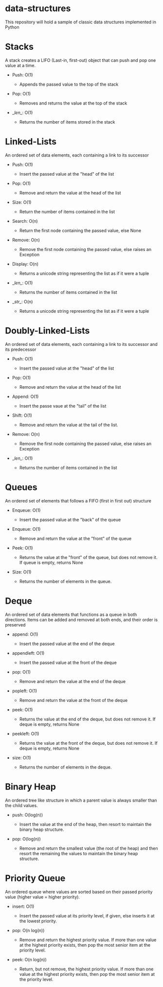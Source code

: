 # data-structures

This repository will hold a sample of classic data structures implemented in Python

# Stacks

A stack creates a LIFO (Last-in, first-out) object that can push and pop one value at a time.

- Push: O(1)
    - Appends the passed value to the top of the stack

- Pop: O(1)
    - Removes and returns the value at the top of the stack

- \__len\__: O(1)
    - Returns the number of items stored in the stack

# Linked-Lists

An ordered set of data elements, each containing a link to its successor

- Push: O(1)
    - Insert the passed value at the "head" of the list

- Pop: O(1)
    - Remove and return the value at the head of the list

- Size: O(1)
    - Return the number of items contained in the list

- Search: O(n)
    - Return the first node containing the passed value, else None

- Remove: O(n)
    - Remove the first node containing the passed value, else raises an Exception

- Display: O(n)
    - Returns a unicode string representing the list as if it were a tuple

- \__len\__: O(1)
    - Returns the number of items contained in the list

- \__str\__: O(n)
    - Returns a unicode string representing the list as if it were a tuple

# Doubly-Linked-Lists

An ordered set of data elements, each containing a link to its successor and its predecessor

- Push: O(1)
    - Insert the passed value at the "head" of the list

- Pop: O(1)
    - Remove and return the value at the head of the list

- Append: O(1)
    - Insert the passe vaue at the "tail" of the list

- Shift: O(1)
    - Remove and return the value at the tail of the list.

- Remove: O(n)
    - Remove the first node containing the passed value, else raises an Exception

- \__len\__: O(1)
    - Returns the number of items contained in the list

# Queues

An ordered set of elements that follows a FIFO (first in first out) structure

- Enqueue: O(1)
    - Insert the passed value at the "back" of the queue

- Enqueue: O(1)
    - Remove and return the value at the "front" of the queue

- Peek: O(1)
    - Returns the value at the "front" of the queue, but does not remove it. If queue is empty, returns None

- Size: O(1)
    - Returns the number of elements in the queue.

# Deque

An ordered set of data elements that functions as a queue in both directions. Items can be added and removed at both ends, and their order is preserved

- append: O(1)
    - Insert the passed value at the end of the deque

- appendleft: O(1)
    - Insert the passed value at the front of the deque

- pop: O(1)
    - Remove and return the value at the end of the deque

- popleft: O(1)
    - Remove and return the value at the front of the deque

- peek: O(1)
    - Returns the value at the end of the deque, but does not remove it. If deque is empty, returns None

- peekleft: O(1)
    - Returns the value at the front of the deque, but does not remove it. If deque is empty, returns None

- size: O(1)
    - Returns the number of elements in the deque.

# Binary Heap

An ordered tree like structure in which a parent value is always smaller than the child values.

- push: O(log(n))
    - Insert the value at the end of the heap, then resort to maintain the binary heap structure.

- pop: O(log(n))
    - Remove and return the smallest value (the root of the heap) and then resort the remaining the values to maintain the binary heap structure.

# Priority Queue

An ordered queue where values are sorted based on their passed priority value (higher value = higher priority).
- insert: O(1)
    - Insert the passed value at its priority level, if given, else inserts it at the lowest priority.

- pop: O(n log(n))
    - Remove and return the highest priority value. If more than one value at the highest priority exists, then pop the most senior item at the priority level.

- peek: O(n log(n))
    - Return, but not remove, the highest priority value. If more than one value at the highest priority exists, then pop the most senior item at the priority level.
